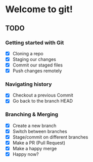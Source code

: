 # Welcome to git!

## TODO

### Getting started with Git

- [x] Cloning a repo
- [x] Staging our changes
- [x] Commit our staged files
- [x] Push changes remotely

### Navigating history

- [x] Checkout a previous Commit
- [x] Go back to the branch HEAD

### Branching & Merging

- [x] Create a new branch
- [x] Switch between branches
- [x] Stage/commit on different branches
- [x] Make a PR (Pull Request)
- [x] Make a happy merge
- [x] Happy now?
